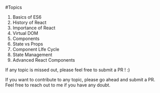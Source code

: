 #Topics

1. Basics of ES6
2. History of React
3. Importance of React
4. Virtual DOM 
5. Components
6. State vs Props
7. Component LIfe Cycle
8. State Management
9. Advanced React Components

If any topic is missed out, please feel free to submit a PR ! :)

If you want to contribute to any topic, please go ahead and submit a PR. Feel free to reach out to me if you have any doubt.